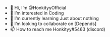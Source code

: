 - 👋 Hi, I’m @HonkityyOfficial
- 👀 I’m interested in Coding
- 🌱 I’m currently learning Just about nothing
- 💞️ I’m looking to collaborate on [Depends]
- 📫 How to reach me Honkityy#5463 (discord)

<!---
HonkityyOfficial/HonkityyOfficial is a ✨ special ✨ repository because its `README.md` (this file) appears on your GitHub profile.
You can click the Preview link to take a look at your changes.
--->
